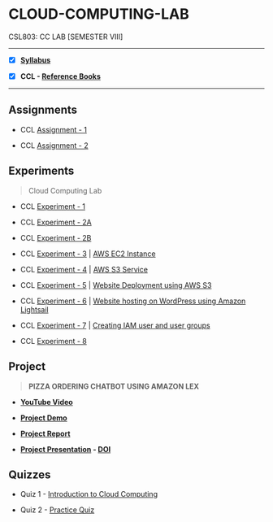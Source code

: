 # CLOUD-COMPUTING-LAB
 CSL803: CC LAB [SEMESTER VIII]
 
---
 
 - [X] **[Syllabus](https://github.com/Amey-Thakur/CLOUD-COMPUTING-LAB/blob/main/MU%20SEM%20VIII%20SYLLABUS.pdf)**
 
 - [X] **CCL - [Reference Books](https://github.com/Amey-Thakur/CLOUD-COMPUTING-LAB/tree/main/Reference%20Books)**

---

## Assignments
 
 - CCL [Assignment - 1](https://github.com/Amey-Thakur/CLOUD-COMPUTING-LAB/blob/main/Assignments/AMEY_B-50_CCL_ASSIGNMENT-1.pdf)
 
 - CCL [Assignment - 2](https://github.com/Amey-Thakur/CLOUD-COMPUTING-LAB/blob/main/Assignments/AMEY_B-50_CCL_ASSIGNMENT-2.pdf)


## Experiments 
 
 >Cloud Computing Lab
 
 - CCL [Experiment - 1](https://github.com/Amey-Thakur/CLOUD-COMPUTING-LAB/blob/main/Experiments/AMEY_B-50_CCL_EXPERIMENT-1.pdf)
 
 - CCL [Experiment - 2A](https://github.com/Amey-Thakur/CLOUD-COMPUTING-LAB/blob/main/Experiments/AMEY_B-50_CCL_EXPERIMENT-2A.pdf)
 
 - CCL [Experiment - 2B](https://github.com/Amey-Thakur/CLOUD-COMPUTING-LAB/blob/main/Experiments/AMEY_B-50_CCL_EXPERIMENT-2B.pdf)
 
 - CCL [Experiment - 3](https://github.com/Amey-Thakur/CLOUD-COMPUTING-LAB/blob/main/Experiments/AMEY_B-50_CCL_EXPERIMENT-3.pdf) | [AWS EC2 Instance](https://youtu.be/y-oACtu8djc)
 
 - CCL [Experiment - 4](https://github.com/Amey-Thakur/CLOUD-COMPUTING-LAB/blob/main/Experiments/AMEY_B-50_CCL_EXPERIMENT-4.pdf) | [AWS S3 Service](https://youtu.be/CnM07Vg7pW8)
 
 - CCL [Experiment - 5](https://github.com/Amey-Thakur/CLOUD-COMPUTING-LAB/blob/main/Experiments/AMEY_B-50_CCL_EXPERIMENT-5.pdf) | [Website Deployment using AWS S3](https://youtu.be/CnM07Vg7pW8)
 
 - CCL [Experiment - 6](https://github.com/Amey-Thakur/CLOUD-COMPUTING-LAB/blob/main/Experiments/AMEY_B-50_CCL_EXPERIMENT-6.pdf) | [Website hosting on WordPress using Amazon Lightsail](https://youtu.be/Ey8Tm4cC6yo)
 
 - CCL [Experiment - 7](https://github.com/Amey-Thakur/CLOUD-COMPUTING-LAB/blob/main/Experiments/AMEY_B-50_CCL_EXPERIMENT-7.pdf) | [Creating IAM user and user groups](https://youtu.be/dnmuv0PC7W8)
 
 - CCL [Experiment - 8](https://github.com/Amey-Thakur/CLOUD-COMPUTING-LAB/blob/main/Experiments/AMEY_B-50_CCL_EXPERIMENT-8.pdf)


## Project

 >**PIZZA ORDERING CHATBOT USING AMAZON LEX**
 
 - **[YouTube Video](https://youtu.be/FHbXSo95S7A)**
 
 - **[Project Demo](https://youtu.be/6iLgN_1e4DU)**
 
 - **[Project Report](https://github.com/Amey-Thakur/CLOUD-COMPUTING-LAB/blob/main/CCL%20Mini%20Project/CCL_MINI_PROJECT_REPORT_BE_COMPS_B-50%2C51%2C%2058.pdf)**
 
 - **[Project Presentation](https://github.com/Amey-Thakur/CLOUD-COMPUTING-LAB/blob/main/CCL%20Mini%20Project/CCL_MINI_PROJECT_PRESENTATION_BE_COMPS_B-50%2C51%2C%2058.pdf) - [DOI](http://dx.doi.org/10.13140/RG.2.2.22024.29447)**
 

 ## Quizzes
 
 - Quiz 1 - [Introduction to Cloud Computing](https://github.com/Amey-Thakur/CLOUD-COMPUTING-LAB/blob/main/Quizzes/Quiz%201_Introduction%20to%20Cloud%20Computing.pdf)
 
 - Quiz 2 - [Practice Quiz](https://github.com/Amey-Thakur/CLOUD-COMPUTING-LAB/blob/main/Quizzes/Quiz%202_FH%202022_BE%20Div%20B_Reshma%20Koli.pdf)

